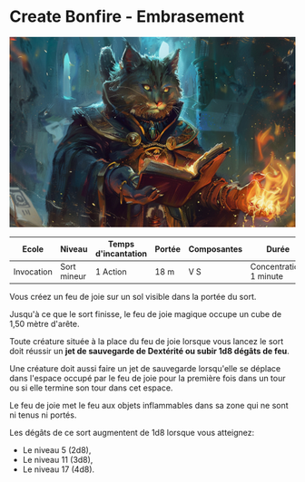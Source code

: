 # Create Bonfire - Embrasement

![Create Bonfire](../../../_images/bonfire.png)

|Ecole|Niveau|Temps d'incantation|Portée|Composantes|Durée|
|-|-|-|-|-|-|
|Invocation|Sort mineur|1 Action|18 m|V S|Concentration, 1 minute|

Vous créez un feu de joie sur un sol visible dans la portée du sort. 

Jusqu'à ce que le sort finisse, le feu de joie magique occupe un cube de 1,50 mètre d'arête. 

Toute créature située à la place du feu de joie lorsque vous lancez le sort doit réussir un **jet de sauvegarde de Dextérité ou subir 1d8 dégâts de feu**. 

Une créature doit aussi faire un jet de sauvegarde lorsqu'elle se déplace dans l'espace occupé par le feu de joie pour la première fois dans un tour ou si elle termine son tour dans cet espace.

Le feu de joie met le feu aux objets inflammables dans sa zone qui ne sont ni tenus ni portés.

Les dégâts de ce sort augmentent de 1d8 lorsque vous atteignez:
* Le niveau 5 (2d8),
* Le niveau 11 (3d8),
* Le niveau 17 (4d8).